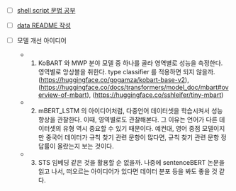 
- [ ] [shell script 문법 공부](https://blog.d0ngd0nge.xyz/shell-script/)

- [ ] [data README 작성](/data/README.md)

- [ ] 모델 개선 아이디어
    + 1. KoBART 와 MWP 분야 모델 중 하나를 골라 영역별로 성능을 측정한다. 영역별로 앙상블을 취한다. type classifier 를 적용하면 되지 않을까. (https://huggingface.co/gogamza/kobart-base-v2), (https://huggingface.co/docs/transformers/model_doc/mbart#overview-of-mbart), (https://huggingface.co/sshleifer/tiny-mbart)

    + 2. mBERT_LSTM 의 아이디어처럼, 다중언어 데이터셋을 학습시켜서 성능 향상을 관찰한다. 이때, 영역별로도 관찰해본다. 그 이유는 언어가 다른 데이터셋의 유형 역시 중요할 수 있기 때문이다. 예컨대, 영어 중점 모델이지만 중국어 데이터가 규칙 찾기 관련 문항이 많다면, 규칙 찾기 관련 문항 정답률이 올랐는지 보는 것이다.
    
    + 3. STS 임베딩 같은 것을 활용할 순 없을까. 나중에 sentenceBERT 논문을 읽고 나서, 떠오르는 아이디어가 있다면 데이터 분포 등을 봐도 좋을 것 같다.
